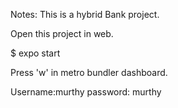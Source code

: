 Notes:
This is a hybrid Bank project.

Open this project in web.

$ expo start

Press 'w' in metro bundler dashboard.

Username:murthy
password: murthy

